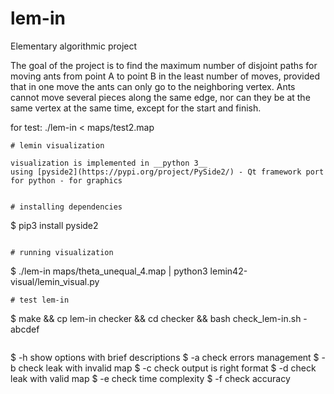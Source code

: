 # lem-in
Elementary algorithmic project

The goal of the project is to find the maximum number of disjoint paths for moving ants from point A to point B in the least number of moves, provided that in one move the ants can only go to the neighboring vertex. Ants cannot move several pieces along the same edge, nor can they be at the same vertex at the same time, except for the start and finish.

for test: ./lem-in < maps/test2.map
```
# lemin visualization

visualization is implemented in __python 3__
using [pyside2](https://pypi.org/project/PySide2/) - Qt framework port for python - for graphics


# installing dependencies
```
$ pip3 install pyside2
```

# running visualization

```
$ ./lem-in maps/theta_unequal_4.map | python3 lemin42-visual/lemin_visual.py
```
# test lem-in

```
$ make && cp lem-in checker && cd checker && bash check_lem-in.sh -abcdef
```
```
$ -h    show options with brief descriptions
$ -a    check errors management
$ -b    check leak with invalid map
$ -c    check output is right format
$ -d    check leak with valid map
$ -e    check time complexity
$ -f    check accuracy
```
